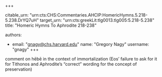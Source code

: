 +++


citable_urn: "urn:cts:CHS:Commentaries.AHCIP:HomericHymns.5.218-5.238.DrYQ7uH"
target_urn: "urn:cts:greekLit:tlg0013.tlg005:5.218-5.238"
title: "Homeric Hymns To Aphrodite 218-238"

authors:
- email: "gnagy@chs.harvard.edu"
  name: "Gregory Nagy"
  username: "gnagy"
+++

<p>comment on hēbē in the context of immortalization (Eos’ failure to ask for it for Tithonos and Aphrodite’s “correct” wording for the concept of preservation)</p>